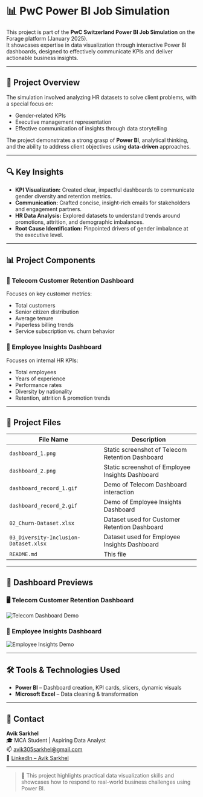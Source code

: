 # 📊 PwC Power BI Job Simulation

This project is part of the **PwC Switzerland Power BI Job Simulation** on the Forage platform (January 2025).  
It showcases expertise in data visualization through interactive Power BI dashboards, designed to effectively communicate KPIs and deliver actionable business insights.

---

## 🧠 Project Overview

The simulation involved analyzing HR datasets to solve client problems, with a special focus on:

- Gender-related KPIs  
- Executive management representation  
- Effective communication of insights through data storytelling

The project demonstrates a strong grasp of **Power BI**, analytical thinking, and the ability to address client objectives using **data-driven** approaches.

---

## 🔍 Key Insights

- **KPI Visualization:** Created clear, impactful dashboards to communicate gender diversity and retention metrics.
- **Communication:** Crafted concise, insight-rich emails for stakeholders and engagement partners.
- **HR Data Analysis:** Explored datasets to understand trends around promotions, attrition, and demographic imbalances.
- **Root Cause Identification:** Pinpointed drivers of gender imbalance at the executive level.

---

## 📊 Project Components

### 🔹 Telecom Customer Retention Dashboard  
Focuses on key customer metrics:
- Total customers
- Senior citizen distribution
- Average tenure
- Paperless billing trends
- Service subscription vs. churn behavior

### 🔹 Employee Insights Dashboard  
Focuses on internal HR KPIs:
- Total employees
- Years of experience
- Performance rates
- Diversity by nationality
- Retention, attrition & promotion trends

---

## 📁 Project Files

| File Name                        | Description                                                 |
|----------------------------------|-------------------------------------------------------------|
| `dashboard_1.png`                | Static screenshot of Telecom Retention Dashboard            |
| `dashboard_2.png`                | Static screenshot of Employee Insights Dashboard            |
| `dashboard_record_1.gif`         | Demo of Telecom Dashboard interaction                       |
| `dashboard_record_2.gif`         | Demo of Employee Insights Dashboard                         |
| `02_Churn-Dataset.xlsx`          | Dataset used for Customer Retention Dashboard               |
| `03_Diversity-Inclusion-Dataset.xlsx` | Dataset used for Employee Insights Dashboard         |
| `README.md`                      | This file                                                   |

---

## 📸 Dashboard Previews

### 🖥️ Telecom Customer Retention Dashboard
![Telecom Dashboard Demo](dashboard_record_1.gif)

### 👥 Employee Insights Dashboard
![Employee Insights Demo](dashboard_record_2.gif)

---

## 🛠️ Tools & Technologies Used

- **Power BI** – Dashboard creation, KPI cards, slicers, dynamic visuals  
- **Microsoft Excel** – Data cleaning & transformation

---

## 📧 Contact

**Avik Sarkhel**  
🎓 MCA Student | Aspiring Data Analyst  
📫 [avik305sarkhel@gmail.com](mailto:avik305sarkhel@gmail.com)  
🔗 [LinkedIn – Avik Sarkhel](https://www.linkedin.com/in/avik-sarkhel)

---

> 🚀 This project highlights practical data visualization skills and showcases how to respond to real-world business challenges using Power BI.
